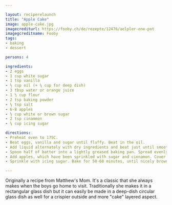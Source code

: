 ```yaml
---

layout: reciperelaunch
title: "Apple Cake"
image: apple-cake.jpg
imagecrediturl: https://fooby.ch/de/rezepte/12476/aelpler-one-pot
imagegcreditname: Fooby
tags: 
- baking
- dessert

persons: 4

ingredients:
- 2 eggs
- 1 cup white sugar
- 1 tsp vanilla
- ½ cup oil (+ ¼ cup for deep dish)
- 3 tbsp water or orange juice
- 1 ½ cup flour
- 2 tsp baking powder
- ¼ tsp salt
- 6-8 apples
- ½ cup white or brown sugar
- 2 tsp cinammon
- ¼ cup icing sugar

directions:
- Preheat oven to 175C.
- Beat eggs, vanilla and sugar until fluffy. Beat in the oil.
- Add liquid alternately with dry ingredients and beat just until smooth.
- Spoon half of batter into a lightly greased baking pan. Spread evenly with a rubber spatula.
- Add apples, which have been sprinkled with sugar and cinnamon. Cover with remaining batter.
- Sprinkle with icing sugar. Bake for 50-60 minutes, until nicely browned.

---
```


Originally a recipe from Matthew's Mom. It's a classic that she always makes when the boys go home to visit. Traditionally she makes it in a rectangular glass dish but it can easily be made in a deep-dish circular glass dish as well for a crispier outside and more "cake" layered aspect.